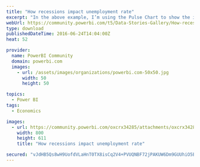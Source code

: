 ```yaml
---
title: "How recessions impact unemployment rate"
excerpt: "In the above example, I’m using the Pulse Chart to show the impact of recessions on unemployment rate in the United States of America. It seems"
webUrl: https://community.powerbi.com/t5/Data-Stories-Gallery/How-recessions-impact-unemployment-rate/m-p/45557
type: download
publishedDateTime: 2016-06-24T14:04:00Z
heat: 52

provider:
  name: PowerBI Community
  domain: powerbi.com
  images:
    - url: /assets/images/organizations/powerbi.com-50x50.jpg
      width: 50
      height: 50

topics:
  - Power BI
tags:
  - Economics

images:
  - url: https://community.powerbi.com/oxcrx34285/attachments/oxcrx34285/DataStoriesGallery/13/3/pulse%20chart%20thumbnail%20-%20800x600.png
    width: 800
    height: 611
    title: "How recessions impact unemployment rate"

secured: "vJdHB5Qs8wH9UofdVLaHnT0TX8isCq2V4+PVUQNBF72jPAKUW6Dm9GUUhiO5Ey5UEO5TcbKGkUPHTuesBfnml657Mputk8+HundpBiC8N3kpGEnAqL/PIl9V5AOT5Yu1j4kjaj+uVRyuC6uwkNUF9gKT2dAaDGpxJxTwUwTfL58MvxCsCEA0h5R+SlJtU8CxHKtmmSSxIXr1pkwYy49wo4PRY5FDem/ZEL625pBq16xmUzcFRtnbJ0TiiY7I8mBlSFvWS9H91BZb68OwDqMTd2gXcWbQkPwiHM4Zj24mhq2Ai6W1rf+En1uMBxeFY+M7KsaqkpF4F3+cmrR6dgW0XttP6rXmsjkGCPJEhVaAVmCgwqowd28LDnJbHVMvuATM;eV9docFXaeQH9BkPiwlQ0g=="
---
```



